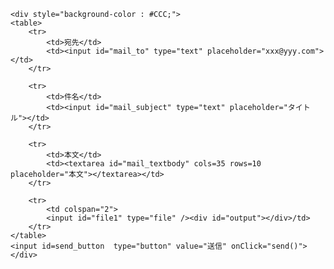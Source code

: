 <html lang="ja">
  <head>
    <meta charset="UTF-8">
  </head>
  <body>
    <script type="text/javascript">
//<!--
    window.moveTo(screen.width/2-150, screen.height/2-150);
    window.resizeTo(400, 300);
 
    var cdoMsg = new ActiveXObject("CDO.Message");
    var schemas = "http://schemas.microsoft.com/cdo/configuration/";

    cdoMsg.Configuration.Fields.Item(schemas+"sendusing") = 2;
    cdoMsg.Configuration.Fields.Item(schemas+"smtpserver") = "★smtp-server★";
    cdoMsg.Configuration.Fields.Item(schemas+"smtpserverport") = 25;
    cdoMsg.Configuration.Fields.Item(schemas + "smtpauthenticate") = true;
    cdoMsg.Configuration.Fields.Item(schemas + "sendusername") = "★username★";
    cdoMsg.Configuration.Fields.Item(schemas + "sendpassword") = "★password★";
    cdoMsg.Configuration.Fields.Item(schemas + "smtpusessl") = true;
    cdoMsg.Configuration.Fields.Update();
    cdoMsg.From     = "★from-address★";
 
    function send(){
        cdoMsg.To       = document.getElementById("mail_to").value;
        cdoMsg.Subject  = document.getElementById("mail_subject").value;
        cdoMsg.TextBody = document.getElementById("mail_textbody").value;

        // ファイルを添付
        cdoMsg.AddAttachment(document.getElementById("file1").value); 

        try {
            cdoMsg.Send();
        } catch(e) {
            alert(e.message);
        }
    }
//-->
    </script>

    <div style="background-color : #CCC;">
    <table>
        <tr>
            <td>宛先</td>
            <td><input id="mail_to" type="text" placeholder="xxx@yyy.com"></td>
        </tr>
 
        <tr>
            <td>件名</td>
            <td><input id="mail_subject" type="text" placeholder="タイトル"></td>
        </tr>
        
        <tr>
            <td>本文</td>
            <td><textarea id="mail_textbody" cols=35 rows=10 placeholder="本文"></textarea></td>
        </tr>

        <tr>
            <td colspan="2">
            <input id="file1" type="file" /><div id="output"></div>/td>
        </tr>
    </table>
    <input id=send_button  type="button" value="送信" onClick="send()">
    </div>
  </body>
</html>
